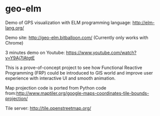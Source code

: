 # geo-elm
Demo of GPS visualization with ELM programming language: http://elm-lang.org/

Demo site: http://geo-elm.bitballoon.com/ (Currently only works with Chrome)

3 minutes demo on Youtube: https://www.youtube.com/watch?v=Y9Aj7IAtgtE

This is a prove-of-concept project to see how Functional Reactive Programming (FRP) could be introduced to GIS world and improve user experience with interactive UI and smooth animation.

Map projection code is ported from Python code from:http://www.maptiler.org/google-maps-coordinates-tile-bounds-projection/

Tile server: http://tile.openstreetmap.org/
